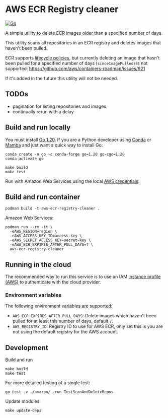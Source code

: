 # AWS ECR Registry cleaner

[![Go](https://github.com/manics/aws-ecr-registry-cleaner/actions/workflows/build.yml/badge.svg)](https://github.com/manics/aws-ecr-registry-cleaner/actions/workflows/build.yml)

A simple utility to delete ECR images older than a specified number of days.

This utility scans all repositories in an ECR registry and deletes images that haven't been pulled.

ECR supports [lifecycle policies](https://docs.aws.amazon.com/AmazonECR/latest/userguide/LifecyclePolicies.html), but currently deleting an image that hasn't been pulled for a specified number of days (`sinceImagePulled`) is not supported:
https://github.com/aws/containers-roadmap/issues/921

If it's added in the future this utility will not be needed.

## TODOs

- pagination for listing repositories and images
- continually rerun with a delay

## Build and run locally

You must install [Go 1.20](https://tip.golang.org/doc/go1.20).
If you are a Python developer using [Conda](https://docs.conda.io/en/latest/) or [Mamba](https://mamba.readthedocs.io/) and just want a quick way to install Go:

```
conda create -n go -c conda-forge go=1.20 go-cgo=1.20
conda activate go
```

```
make build
make test
```

Run with Amazon Web Services using the local [AWS credentials](https://docs.aws.amazon.com/cli/latest/userguide/cli-configure-files.html):

## Build and run container

```
podman build -t aws-ecr-registry-cleaner .
```

Amazon Web Services:

```
podman run --rm -it \
  -eAWS_REGION=region \
  -eAWS_ACCESS_KEY_ID=access-key \
  -eAWS_SECRET_ACCESS_KEY=secret-key \
  -eAWS_ECR_EXPIRES_AFTER_PULL_DAYS=7 \
  aws-ecr-registry-cleaner
```

## Running in the cloud

The recommended way to run this service is to use an IAM
[instance profile (AWS)](https://docs.aws.amazon.com/AWSEC2/latest/UserGuide/iam-roles-for-amazon-ec2.html)
to authenticate with the cloud provider.

### Environment variables

The following environment variables are supported:

- `AWS_ECR_EXPIRES_AFTER_PULL_DAYS`: Delete images which haven't been pulled for at least this number of days, default `7`.
- `AWS_REGISTRY_ID`: Registry ID to use for AWS ECR, only set this is you are not using the default registry for the AWS account.

## Development

Build and run

```
make build
make test
```

For more detailed testing of a single test:

```
go test -v ./amazon/ -run TestScanAndDeleteRepos
```

Update modules:

```
make update-deps
```

